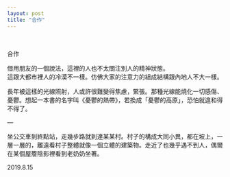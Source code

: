 ```yaml
---
layout: post
title: "合作"
---
```


  
&nbsp;
&nbsp;


合作

借用朋友的一個說法，這裡的人也不太關注別人的精神狀態。
<br>這跟大都市裡人的冷漠不一樣。仿佛大家的注意力的組成結構跟內地人不大一樣。

長年被這樣的光線照射，人或許很難變得焦慮，緊張。那種光線能燒化一切感傷、憂鬱。想起一本書的名字叫《憂鬱的熱帶》，若換成「憂鬱的高原」，恐怕就違和得不得了。

—

坐公交車到終點站，走幾步路就到達某某村。村子的構成大同小異，都在坡上，一層一層的，離遠看村子整體就像一個立體的建築物。走近了也幾乎遇不到人，偶爾在某個屋簷陰影裡看到老奶奶坐著。

2019.8.15